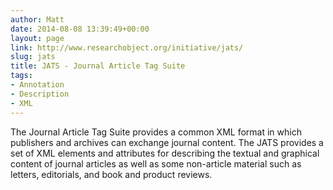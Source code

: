 ```yaml
---
author: Matt
date: 2014-08-08 13:39:49+00:00
layout: page
link: http://www.researchobject.org/initiative/jats/
slug: jats
title: JATS - Journal Article Tag Suite
tags:
- Annotation
- Description
- XML
---
```

The Journal Article Tag Suite provides a common XML format in which publishers and archives can exchange journal content. The JATS provides a set of XML elements and attributes for describing the textual and graphical content of journal articles as well as some non-article material such as letters, editorials, and book and product reviews.

